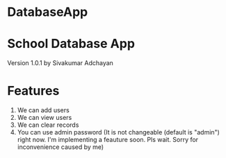 # DatabaseApp
# School Database App
Version 1.0.1 by Sivakumar Adchayan
# Features
1. We can add users
2. We can view users
3. We can clear records
4. You can use admin password (It is not changeable (default is "admin") right now. I'm implementing a feauture soon. Pls wait. Sorry for inconvenience caused by me)
